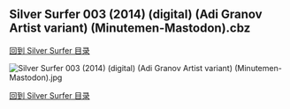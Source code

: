 ## Silver Surfer 003 (2014) (digital) (Adi Granov Artist variant) (Minutemen-Mastodon).cbz


[回到 Silver Surfer 目录](https://github.com/alicewish/markdown/blob/master/series/Silver-Surfer.md)


![Silver Surfer 003 (2014) (digital) (Adi Granov Artist variant) (Minutemen-Mastodon).jpg](https://wx1.sinaimg.cn/large/6a9fdecaly1fr0x4wedt0j21kw2ec4qq.jpg)

[回到 Silver Surfer 目录](https://github.com/alicewish/markdown/blob/master/series/Silver-Surfer.md)

